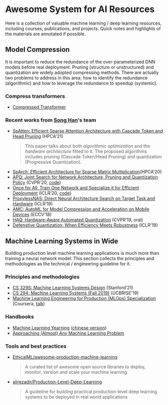 # Awesome System for AI Resources
Here is a collection of valuable machine learning / deep learning resources, including courses, publications, and projects. Quick notes and highlights of the materials are annotated if possible. 

## Model Compression
It is important to reduce the redundance of the over-parameterized DNN models before real deployment. Pruning (structure or unstructured) and quantization are widely adopted compressing methods. There are actually two problems to address in this area, how to identify the redundance (algorithmic) and how to leverage the redundance to speedup (systemic).

### Compress transformers

- [Compressed Transformer](https://github.com/khakhulin/compressed-transformer)

### Recent works from [Song Han](https://songhan.mit.edu/)'s team
- [SpAtten: Efficient Sparse Attention Architecture with Cascade Token and Head Pruning](https://spatten.mit.edu/) (HPCA'21) 
    > This paper talks about both *algorithmic optimization* and the *hardware architecture* fitted to it. The proposed algorithms includes pruning (Cascade Token/Head Pruning) and quantization (Progressive Quantization). 
- [SpArch: Efficient Architecture for Sparse Matrix Multiplication](https://sparch.mit.edu/)(HPCA'20)
- [APQ: Joint Search for Network Architecture, Pruning and Quantization Policy](https://openaccess.thecvf.com/content_CVPR_2020/papers/Wang_APQ_Joint_Search_for_Network_Architecture_Pruning_and_Quantization_Policy_CVPR_2020_paper.pdf) (CVPR'20, [code](https://github.com/mit-han-lab/apq))
- [Once for All: Train One Network and Specialize it for Efficient Deployment](https://arxiv.org/abs/1908.09791) (ICLR'20, [code](https://github.com/mit-han-lab/once-for-all))
- [ProxylessNAS: Direct Neural Architecture Search on Target Task and Hardware](https://arxiv.org/pdf/1812.00332.pdf) (ICLR’19)
- [AMC: AutoML for Model Compression and Acceleration on Mobile Devices](https://arxiv.org/pdf/1802.03494.pdf) (ECCV’18)
- [HAQ: Hardware-Aware Automated Quantization](https://arxiv.org/pdf/1811.08886.pdf)  (CVPR’19, oral)
- [Defenstive Quantization: When Efficiency Meets Robustness](https://openreview.net/pdf?id=ryetZ20ctX) (ICLR'19)

## Machine Learning Systems in Wide
Building production level machine learning applications is much more than training a neural network model. This section collects the principles and methodologies as the technical / engineering guideline for it.

### Principles and methodologies

- [CS 329S: Machine Learning Systems Design](https://stanford-cs329s.github.io/syllabus.html) (Stanford'21)
- [CS 294: Machine Learning Systems (Fall 2019)](https://ucbrise.github.io/cs294-ai-sys-fa19/) (UCBRISE'19)
- [Machine Learning Engineering for Production (MLOps) Specialization](https://www.coursera.org/specializations/machine-learning-engineering-for-production-mlops) (Coursera, [talk](https://www.deeplearning.ai/wp-content/uploads/2021/06/MLOps-From-Model-centric-to-Data-centric-AI.pdf))

### Handbooks
- [Machine Learning Yearning](https://www.deeplearning.ai/programs/) ([chinese version](https://github.com/deeplearning-ai/machine-learning-yearning-cn))
- [Approaching (Almost) Any Machine Learning Problem](https://github.com/abhishekkrthakur/approachingalmost)

### Tools and best practices
- [EthicalML/awesome-production-machine-learning](https://github.com/EthicalML/awesome-production-machine-learning)
    > A curated list of awesome open source libraries to deploy, monitor, version and scale your machine learning
- [alirezadir/Production-Level-Deep-Learning](https://github.com/alirezadir/Production-Level-Deep-Learning)
    > A guideline for building practical production-level deep learning systems to be deployed in real world applications


